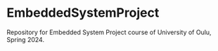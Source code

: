# EmbeddedSystemProject
Repository for Embedded System Project course of University of Oulu, Spring 2024.

